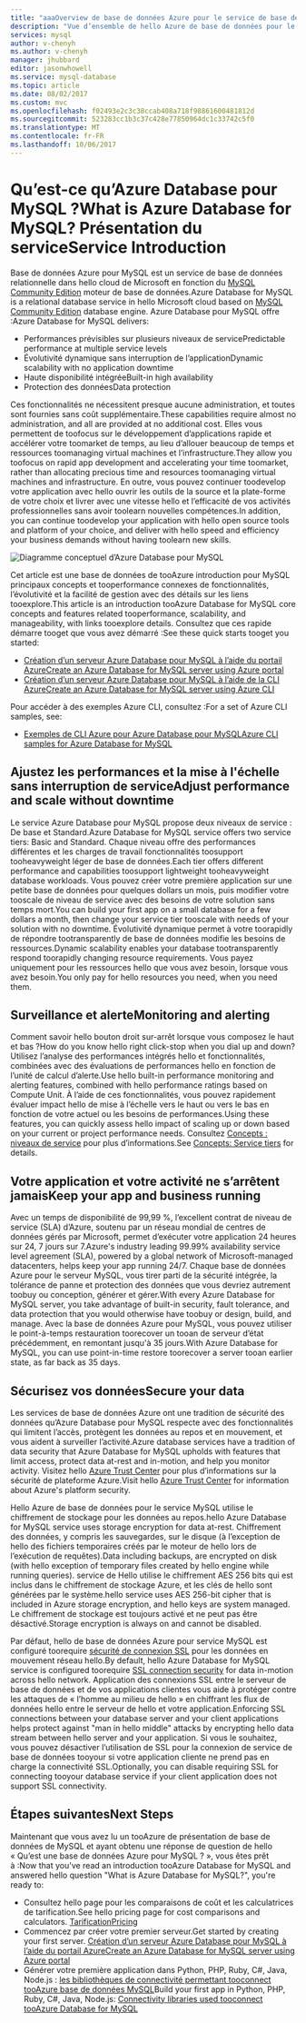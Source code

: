 ```yaml
---
title: "aaaOverview de base de données Azure pour le service de base de données relationnelle MySQL | Documents Microsoft"
description: "Vue d’ensemble de hello Azure de base de données pour le service de base de données relationnelle de MySQL."
services: mysql
author: v-chenyh
ms.author: v-chenyh
manager: jhubbard
editor: jasonwhowell
ms.service: mysql-database
ms.topic: article
ms.date: 08/02/2017
ms.custom: mvc
ms.openlocfilehash: f02493e2c3c38ccab408a718f98861600481812d
ms.sourcegitcommit: 523283cc1b3c37c428e77850964dc1c33742c5f0
ms.translationtype: MT
ms.contentlocale: fr-FR
ms.lasthandoff: 10/06/2017
---
```

# <a name="what-is-azure-database-for-mysql-service-introduction"></a><span data-ttu-id="6445e-103">Qu’est-ce qu’Azure Database pour MySQL ?</span><span class="sxs-lookup"><span data-stu-id="6445e-103">What is Azure Database for MySQL?</span></span> <span data-ttu-id="6445e-104">Présentation du service</span><span class="sxs-lookup"><span data-stu-id="6445e-104">Service Introduction</span></span>
<span data-ttu-id="6445e-105">Base de données Azure pour MySQL est un service de base de données relationnelle dans hello cloud de Microsoft en fonction du [MySQL Community Edition](https://www.mysql.com/products/community/) moteur de base de données.</span><span class="sxs-lookup"><span data-stu-id="6445e-105">Azure Database for MySQL is a relational database service in hello Microsoft cloud based on [MySQL Community Edition](https://www.mysql.com/products/community/) database engine.</span></span>  <span data-ttu-id="6445e-106">Azure Database pour MySQL offre :</span><span class="sxs-lookup"><span data-stu-id="6445e-106">Azure Database for MySQL delivers:</span></span>

- <span data-ttu-id="6445e-107">Performances prévisibles sur plusieurs niveaux de service</span><span class="sxs-lookup"><span data-stu-id="6445e-107">Predictable performance at multiple service levels</span></span>
- <span data-ttu-id="6445e-108">Évolutivité dynamique sans interruption de l’application</span><span class="sxs-lookup"><span data-stu-id="6445e-108">Dynamic scalability with no application downtime</span></span>
- <span data-ttu-id="6445e-109">Haute disponibilité intégrée</span><span class="sxs-lookup"><span data-stu-id="6445e-109">Built-in high availability</span></span>
- <span data-ttu-id="6445e-110">Protection des données</span><span class="sxs-lookup"><span data-stu-id="6445e-110">Data protection</span></span>

<span data-ttu-id="6445e-111">Ces fonctionnalités ne nécessitent presque aucune administration, et toutes sont fournies sans coût supplémentaire.</span><span class="sxs-lookup"><span data-stu-id="6445e-111">These capabilities require almost no administration, and all are provided at no additional cost.</span></span> <span data-ttu-id="6445e-112">Elles vous permettent de toofocus sur le développement d’applications rapide et accélérer votre toomarket de temps, au lieu d’allouer beaucoup de temps et ressources toomanaging virtual machines et l’infrastructure.</span><span class="sxs-lookup"><span data-stu-id="6445e-112">They allow you toofocus on rapid app development and accelerating your time toomarket, rather than allocating precious time and resources toomanaging virtual machines and infrastructure.</span></span> <span data-ttu-id="6445e-113">En outre, vous pouvez continuer toodevelop votre application avec hello ouvrir les outils de la source et la plate-forme de votre choix et livrer avec une vitesse hello et l’efficacité de vos activités professionnelles sans avoir toolearn nouvelles compétences.</span><span class="sxs-lookup"><span data-stu-id="6445e-113">In addition, you can continue toodevelop your application with hello open source tools and platform of your choice, and deliver with hello speed and efficiency your business demands without having toolearn new skills.</span></span>

![Diagramme conceptuel d’Azure Database pour MySQL](media/overview/1-azure-db-for-mysql-conceptual-diagram.png)

<span data-ttu-id="6445e-115">Cet article est une base de données de tooAzure introduction pour MySQL principaux concepts et tooperformance connexes de fonctionnalités, l’évolutivité et la facilité de gestion avec des détails sur les liens tooexplore.</span><span class="sxs-lookup"><span data-stu-id="6445e-115">This article is an introduction tooAzure Database for MySQL core concepts and features related tooperformance, scalability, and manageability, with links tooexplore details.</span></span> <span data-ttu-id="6445e-116">Consultez que ces rapide démarre tooget que vous avez démarré :</span><span class="sxs-lookup"><span data-stu-id="6445e-116">See these quick starts tooget you started:</span></span>
- [<span data-ttu-id="6445e-117">Création d’un serveur Azure Database pour MySQL à l’aide du portail Azure</span><span class="sxs-lookup"><span data-stu-id="6445e-117">Create an Azure Database for MySQL server using Azure portal</span></span>](quickstart-create-mysql-server-database-using-azure-portal.md)
- [<span data-ttu-id="6445e-118">Création d’un serveur Azure Database pour MySQL à l’aide de la CLI Azure</span><span class="sxs-lookup"><span data-stu-id="6445e-118">Create an Azure Database for MySQL server using Azure CLI</span></span>](quickstart-create-mysql-server-database-using-azure-cli.md)

<span data-ttu-id="6445e-119">Pour accéder à des exemples Azure CLI, consultez :</span><span class="sxs-lookup"><span data-stu-id="6445e-119">For a set of Azure CLI samples, see:</span></span>
- [<span data-ttu-id="6445e-120">Exemples de CLI Azure pour Azure Database pour MySQL</span><span class="sxs-lookup"><span data-stu-id="6445e-120">Azure CLI samples for Azure Database for MySQL</span></span>](sample-scripts-azure-cli.md)

## <a name="adjust-performance-and-scale-without-downtime"></a><span data-ttu-id="6445e-121">Ajustez les performances et la mise à l'échelle sans interruption de service</span><span class="sxs-lookup"><span data-stu-id="6445e-121">Adjust performance and scale without downtime</span></span>
<span data-ttu-id="6445e-122">Le service Azure Database pour MySQL propose deux niveaux de service : De base et Standard.</span><span class="sxs-lookup"><span data-stu-id="6445e-122">Azure Database for MySQL service offers two service tiers: Basic and Standard.</span></span> <span data-ttu-id="6445e-123">Chaque niveau offre des performances différentes et les charges de travail fonctionnalités toosupport tooheavyweight léger de base de données.</span><span class="sxs-lookup"><span data-stu-id="6445e-123">Each tier offers different performance and capabilities toosupport lightweight tooheavyweight database workloads.</span></span> <span data-ttu-id="6445e-124">Vous pouvez créer votre première application sur une petite base de données pour quelques dollars un mois, puis modifier votre tooscale de niveau de service avec des besoins de votre solution sans temps mort.</span><span class="sxs-lookup"><span data-stu-id="6445e-124">You can build your first app on a small database for a few dollars a month, then change your service tier tooscale with needs of your solution with no downtime.</span></span> <span data-ttu-id="6445e-125">Évolutivité dynamique permet à votre toorapidly de répondre tootransparently de base de données modifie les besoins de ressources.</span><span class="sxs-lookup"><span data-stu-id="6445e-125">Dynamic scalability enables your database tootransparently respond toorapidly changing resource requirements.</span></span> <span data-ttu-id="6445e-126">Vous payez uniquement pour les ressources hello que vous avez besoin, lorsque vous avez besoin.</span><span class="sxs-lookup"><span data-stu-id="6445e-126">You only pay for hello resources you need, when you need them.</span></span>

## <a name="monitoring-and-alerting"></a><span data-ttu-id="6445e-127">Surveillance et alerte</span><span class="sxs-lookup"><span data-stu-id="6445e-127">Monitoring and alerting</span></span>
<span data-ttu-id="6445e-128">Comment savoir hello bouton droit sur-arrêt lorsque vous composez le haut et bas ?</span><span class="sxs-lookup"><span data-stu-id="6445e-128">How do you know hello right click-stop when you dial up and down?</span></span> <span data-ttu-id="6445e-129">Utilisez l’analyse des performances intégrés hello et fonctionnalités, combinées avec des évaluations de performances hello en fonction de l’unité de calcul d’alerte.</span><span class="sxs-lookup"><span data-stu-id="6445e-129">Use hello built-in performance monitoring and alerting features, combined with hello performance ratings based on Compute Unit.</span></span> <span data-ttu-id="6445e-130">À l’aide de ces fonctionnalités, vous pouvez rapidement évaluer impact hello de mise à l’échelle vers le haut ou vers le bas en fonction de votre actuel ou les besoins de performances.</span><span class="sxs-lookup"><span data-stu-id="6445e-130">Using these features, you can quickly assess hello impact of scaling up or down based on your current or project performance needs.</span></span> <span data-ttu-id="6445e-131">Consultez [Concepts : niveaux de service](concepts-service-tiers.md) pour plus d’informations.</span><span class="sxs-lookup"><span data-stu-id="6445e-131">See [Concepts: Service tiers](concepts-service-tiers.md) for details.</span></span>

## <a name="keep-your-app-and-business-running"></a><span data-ttu-id="6445e-132">Votre application et votre activité ne s’arrêtent jamais</span><span class="sxs-lookup"><span data-stu-id="6445e-132">Keep your app and business running</span></span>
<span data-ttu-id="6445e-133">Avec un temps de disponibilité de 99,99 %, l’excellent contrat de niveau de service (SLA) d’Azure, soutenu par un réseau mondial de centres de données gérés par Microsoft, permet d’exécuter votre application 24 heures sur 24, 7 jours sur 7.</span><span class="sxs-lookup"><span data-stu-id="6445e-133">Azure's industry leading 99.99% availability service level agreement (SLA), powered by a global network of Microsoft-managed datacenters, helps keep your app running 24/7.</span></span> <span data-ttu-id="6445e-134">Chaque base de données Azure pour le serveur MySQL, vous tirer parti de la sécurité intégrée, la tolérance de panne et protection des données que vous devriez autrement toobuy ou conception, générer et gérer.</span><span class="sxs-lookup"><span data-stu-id="6445e-134">With every Azure Database for MySQL server, you take advantage of built-in security, fault tolerance, and data protection that you would otherwise have toobuy or design, build, and manage.</span></span> <span data-ttu-id="6445e-135">Avec la base de données Azure pour MySQL, vous pouvez utiliser le point-à-temps restauration toorecover un tooan de serveur d’état précédemment, en remontant jusqu'à 35 jours.</span><span class="sxs-lookup"><span data-stu-id="6445e-135">With Azure Database for MySQL, you can use point-in-time restore toorecover a server tooan earlier state, as far back as 35 days.</span></span>

## <a name="secure-your-data"></a><span data-ttu-id="6445e-136">Sécurisez vos données</span><span class="sxs-lookup"><span data-stu-id="6445e-136">Secure your data</span></span>
<span data-ttu-id="6445e-137">Les services de base de données Azure ont une tradition de sécurité des données qu’Azure Database pour MySQL respecte avec des fonctionnalités qui limitent l’accès, protègent les données au repos et en mouvement, et vous aident à surveiller l’activité.</span><span class="sxs-lookup"><span data-stu-id="6445e-137">Azure database services have a tradition of data security that Azure Database for MySQL upholds with features that limit access, protect data at-rest and in-motion, and help you monitor activity.</span></span> <span data-ttu-id="6445e-138">Visitez hello [Azure Trust Center](https://www.microsoft.com/en-us/TrustCenter/Security/default.aspx) pour plus d’informations sur la sécurité de plateforme Azure.</span><span class="sxs-lookup"><span data-stu-id="6445e-138">Visit hello [Azure Trust Center](https://www.microsoft.com/en-us/TrustCenter/Security/default.aspx) for information about Azure's platform security.</span></span>

<span data-ttu-id="6445e-139">Hello Azure de base de données pour le service MySQL utilise le chiffrement de stockage pour les données au repos.</span><span class="sxs-lookup"><span data-stu-id="6445e-139">hello Azure Database for MySQL service uses storage encryption for data at-rest.</span></span> <span data-ttu-id="6445e-140">Chiffrement des données, y compris les sauvegardes, sur le disque (à l’exception de hello des fichiers temporaires créés par le moteur de hello lors de l’exécution de requêtes).</span><span class="sxs-lookup"><span data-stu-id="6445e-140">Data including backups, are encrypted on disk (with hello exception of temporary files created by hello engine while running queries).</span></span> <span data-ttu-id="6445e-141">service de Hello utilise le chiffrement AES 256 bits qui est inclus dans le chiffrement de stockage Azure, et les clés de hello sont générées par le système.</span><span class="sxs-lookup"><span data-stu-id="6445e-141">hello service uses AES 256-bit cipher that is included in Azure storage encryption, and hello keys are system managed.</span></span> <span data-ttu-id="6445e-142">Le chiffrement de stockage est toujours activé et ne peut pas être désactivé.</span><span class="sxs-lookup"><span data-stu-id="6445e-142">Storage encryption is always on and cannot be disabled.</span></span>

<span data-ttu-id="6445e-143">Par défaut, hello de base de données Azure pour service MySQL est configuré toorequire [sécurité de connexion SSL](./concepts-ssl-connection-security.md) pour les données en mouvement réseau hello.</span><span class="sxs-lookup"><span data-stu-id="6445e-143">By default, hello Azure Database for MySQL service is configured toorequire [SSL connection security](./concepts-ssl-connection-security.md) for data in-motion across hello network.</span></span> <span data-ttu-id="6445e-144">Application des connexions SSL entre le serveur de base de données et de vos applications clientes vous aide à protéger contre les attaques de « l’homme au milieu de hello » en chiffrant les flux de données hello entre le serveur de hello et votre application.</span><span class="sxs-lookup"><span data-stu-id="6445e-144">Enforcing SSL connections between your database server and your client applications helps protect against "man in hello middle" attacks by encrypting hello data stream between hello server and your application.</span></span>  <span data-ttu-id="6445e-145">Si vous le souhaitez, vous pouvez désactiver l’utilisation de SSL pour la connexion de service de base de données tooyour si votre application cliente ne prend pas en charge la connectivité SSL.</span><span class="sxs-lookup"><span data-stu-id="6445e-145">Optionally, you can disable requiring SSL for connecting tooyour database service if your client application does not support SSL connectivity.</span></span>

## <a name="next-steps"></a><span data-ttu-id="6445e-146">Étapes suivantes</span><span class="sxs-lookup"><span data-stu-id="6445e-146">Next Steps</span></span>
<span data-ttu-id="6445e-147">Maintenant que vous avez lu un tooAzure de présentation de base de données de MySQL et ayant obtenu une réponse de question de hello « Qu’est une base de données Azure pour MySQL ? », vous êtes prêt à :</span><span class="sxs-lookup"><span data-stu-id="6445e-147">Now that you've read an introduction tooAzure Database for MySQL and answered hello question "What is Azure Database for MySQL?", you're ready to:</span></span>
- <span data-ttu-id="6445e-148">Consultez hello page pour les comparaisons de coût et les calculatrices de tarification.</span><span class="sxs-lookup"><span data-stu-id="6445e-148">See hello pricing page for cost comparisons and calculators.</span></span> [<span data-ttu-id="6445e-149">Tarification</span><span class="sxs-lookup"><span data-stu-id="6445e-149">Pricing</span></span>](https://azure.microsoft.com/pricing/details/mysql/)
- <span data-ttu-id="6445e-150">Commencez par créer votre premier serveur.</span><span class="sxs-lookup"><span data-stu-id="6445e-150">Get started by creating your first server.</span></span> [<span data-ttu-id="6445e-151">Création d’un serveur Azure Database pour MySQL à l’aide du portail Azure</span><span class="sxs-lookup"><span data-stu-id="6445e-151">Create an Azure Database for MySQL server using Azure portal</span></span>](quickstart-create-mysql-server-database-using-azure-portal.md)
- <span data-ttu-id="6445e-152">Générer votre première application dans Python, PHP, Ruby, C\#, Java, Node.js : [les bibliothèques de connectivité permettant tooconnect tooAzure base de données MySQL](concepts-connection-libraries.md)</span><span class="sxs-lookup"><span data-stu-id="6445e-152">Build your first app in Python, PHP, Ruby, C\#, Java, Node.js: [Connectivity libraries used tooconnect tooAzure Database for MySQL](concepts-connection-libraries.md)</span></span>
